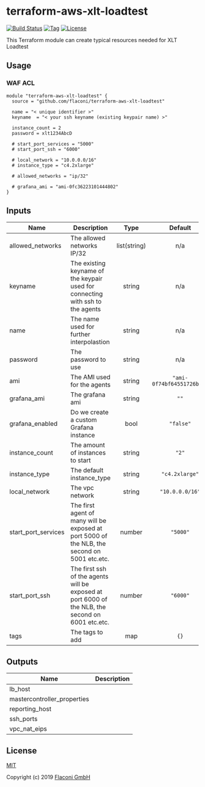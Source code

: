 # terraform-aws-xlt-loadtest


[![Build Status](https://travis-ci.com/Flaconi/terraform-aws-xlt-loadtest.svg?branch=master)](https://travis-ci.com/Flaconi/terraform-aws-xlt-loadtest)
[![Tag](https://img.shields.io/github/tag/Flaconi/terraform-aws-xlt-loadtest.svg)](https://github.com/Flaconi/terraform-aws-xlt-loadtest/releases)
[![License](https://img.shields.io/badge/license-MIT-blue.svg)](https://opensource.org/licenses/MIT)


This Terraform module can create typical resources needed for XLT Loadtest

## Usage

### WAF ACL

```hcl
module "terraform-aws-xlt-loadtest" {
  source = "github.com/flaconi/terraform-aws-xlt-loadtest"

  name = "< unique identifier >"
  keyname  = "< your ssh keyname (existing keypair name) >"

  instance_count = 2
  password = xlt1234AbcD

  # start_port_services = "5000"
  # start_port_ssh = "6000"

  # local_network = "10.0.0.0/16"
  # instance_type = "c4.2xlarge"

  # allowed_networks = "ip/32"

  # grafana_ami = "ami-0fc36223101444802"
}

```

<!-- BEGINNING OF PRE-COMMIT-TERRAFORM DOCS HOOK -->
## Inputs

| Name | Description | Type | Default | Required |
|------|-------------|:----:|:-----:|:-----:|
| allowed\_networks | The allowed networks IP/32 | list(string) | n/a | yes |
| keyname | The existing keyname of the keypair used for connecting with ssh to the agents | string | n/a | yes |
| name | The name used for further interpolastion | string | n/a | yes |
| password | The password to use | string | n/a | yes |
| ami | The AMI used for the agents | string | `"ami-0f74bf64551726b45"` | no |
| grafana\_ami | The grafana ami | string | `""` | no |
| grafana\_enabled | Do we create a custom Grafana instance | bool | `"false"` | no |
| instance\_count | The amount of instances to start | string | `"2"` | no |
| instance\_type | The default instance_type | string | `"c4.2xlarge"` | no |
| local\_network | The vpc network | string | `"10.0.0.0/16"` | no |
| start\_port\_services | The first agent of many will be exposed at port 5000 of the NLB, the second on 5001 etc.etc. | number | `"5000"` | no |
| start\_port\_ssh | The first ssh of the agents will be exposed at port 6000 of the NLB, the second on 6001 etc.etc. | number | `"6000"` | no |
| tags | The tags to add | map | `{}` | no |

## Outputs

| Name | Description |
|------|-------------|
| lb\_host |  |
| mastercontroller\_properties |  |
| reporting\_host |  |
| ssh\_ports |  |
| vpc\_nat\_eips |  |

<!-- END OF PRE-COMMIT-TERRAFORM DOCS HOOK -->


## License

[MIT](LICENSE)

Copyright (c) 2019 [Flaconi GmbH](https://github.com/Flaconi)
